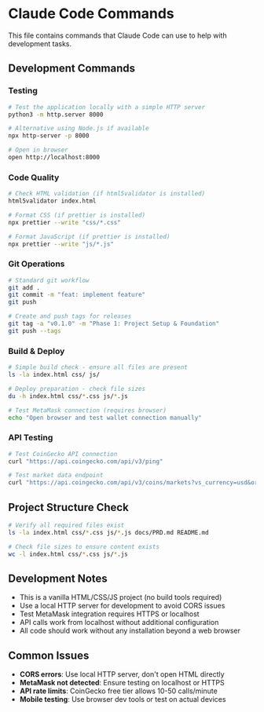 # Claude Code Commands

This file contains commands that Claude Code can use to help with development tasks.

## Development Commands

### Testing
```bash
# Test the application locally with a simple HTTP server
python3 -m http.server 8000

# Alternative using Node.js if available
npx http-server -p 8000

# Open in browser
open http://localhost:8000
```

### Code Quality
```bash
# Check HTML validation (if html5validator is installed)
html5validator index.html

# Format CSS (if prettier is installed)
npx prettier --write "css/*.css"

# Format JavaScript (if prettier is installed)
npx prettier --write "js/*.js"
```

### Git Operations
```bash
# Standard git workflow
git add .
git commit -m "feat: implement feature"
git push

# Create and push tags for releases
git tag -a "v0.1.0" -m "Phase 1: Project Setup & Foundation"
git push --tags
```

### Build & Deploy
```bash
# Simple build check - ensure all files are present
ls -la index.html css/ js/

# Deploy preparation - check file sizes
du -h index.html css/*.css js/*.js

# Test MetaMask connection (requires browser)
echo "Open browser and test wallet connection manually"
```

### API Testing
```bash
# Test CoinGecko API connection
curl "https://api.coingecko.com/api/v3/ping"

# Test market data endpoint
curl "https://api.coingecko.com/api/v3/coins/markets?vs_currency=usd&order=market_cap_desc&per_page=5&page=1"
```

## Project Structure Check
```bash
# Verify all required files exist
ls -la index.html css/*.css js/*.js docs/PRD.md README.md

# Check file sizes to ensure content exists
wc -l index.html css/*.css js/*.js
```

## Development Notes

- This is a vanilla HTML/CSS/JS project (no build tools required)
- Use a local HTTP server for development to avoid CORS issues
- Test MetaMask integration requires HTTPS or localhost
- API calls work from localhost without additional configuration
- All code should work without any installation beyond a web browser

## Common Issues

- **CORS errors**: Use local HTTP server, don't open HTML directly
- **MetaMask not detected**: Ensure testing on localhost or HTTPS
- **API rate limits**: CoinGecko free tier allows 10-50 calls/minute
- **Mobile testing**: Use browser dev tools or test on actual devices
